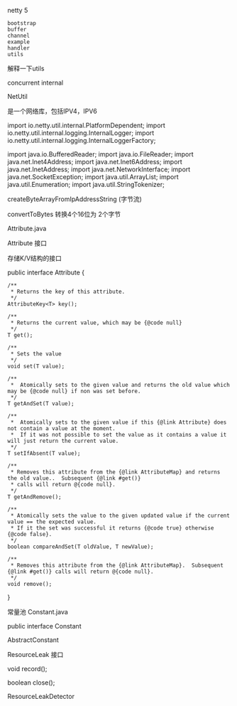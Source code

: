 netty 5

    bootstrap
    buffer
    channel
    example
    handler
    utils


解释一下utils 

   concurrent
   internal


NetUtil

 是一个网络库，包括IPV4，IPV6

import io.netty.util.internal.PlatformDependent;
import io.netty.util.internal.logging.InternalLogger;
import io.netty.util.internal.logging.InternalLoggerFactory;

import java.io.BufferedReader;
import java.io.FileReader;
import java.net.Inet4Address;
import java.net.Inet6Address;
import java.net.InetAddress;
import java.net.NetworkInterface;
import java.net.SocketException;
import java.util.ArrayList;
import java.util.Enumeration;
import java.util.StringTokenizer;

createByteArrayFromIpAddressString (字节流)


 convertToBytes 转换4个16位为 2个字节


























Attribute.java

Attribute 接口

存储K/V结构的接口

public interface Attribute<T> {

    /**
     * Returns the key of this attribute.
     */
    AttributeKey<T> key();

    /**
     * Returns the current value, which may be {@code null}
     */
    T get();

    /**
     * Sets the value
     */
    void set(T value);

    /**
     *  Atomically sets to the given value and returns the old value which may be {@code null} if non was set before.
     */
    T getAndSet(T value);

    /**
     *  Atomically sets to the given value if this {@link Attribute} does not contain a value at the moment.
     *  If it was not possible to set the value as it contains a value it will just return the current value.
     */
    T setIfAbsent(T value);

    /**
     * Removes this attribute from the {@link AttributeMap} and returns the old value..  Subsequent {@link #get()}
     * calls will return @{code null}.
     */
    T getAndRemove();

    /**
     * Atomically sets the value to the given updated value if the current value == the expected value.
     * If it the set was successful it returns {@code true} otherwise {@code false}.
     */
    boolean compareAndSet(T oldValue, T newValue);

    /**
     * Removes this attribute from the {@link AttributeMap}.  Subsequent {@link #get()} calls will return @{code null}.
     */
    void remove();
}



常量池
Constant.java


public interface Constant


AbstractConstant





ResourceLeak 接口


   void record();


   boolean close();


ResourceLeakDetector

